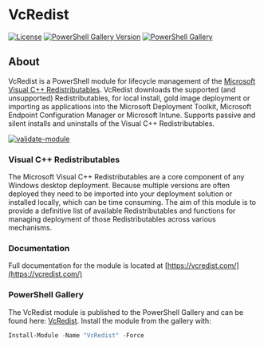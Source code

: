 # VcRedist

[![License][license-badge]][license]
[![PowerShell Gallery Version][psgallery-version-badge]][psgallery]
[![PowerShell Gallery][psgallery-badge]][psgallery]

## About

VcRedist is a PowerShell module for lifecycle management of the [Microsoft Visual C++ Redistributables](https://support.microsoft.com/en-au/help/2977003/the-latest-supported-visual-c-downloads). VcRedist downloads the supported (and unsupported) Redistributables, for local install, gold image deployment or importing as applications into the Microsoft Deployment Toolkit, Microsoft Endpoint Configuration Manager or Microsoft Intune. Supports passive and silent installs and uninstalls of the Visual C++ Redistributables.

[![validate-module](https://github.com/aaronparker/vcredist/actions/workflows/validate-module.yml/badge.svg)](https://github.com/aaronparker/vcredist/actions/workflows/validate-module.yml)

### Visual C++ Redistributables

The Microsoft Visual C++ Redistributables are a core component of any Windows desktop deployment. Because multiple versions are often deployed they need to be imported into your deployment solution or installed locally, which can be time consuming. The aim of this module is to provide a definitive list of available Redistributables and functions for managing deployment of those Redistributables across various mechanisms.

### Documentation

Full documentation for the module is located at [https://vcredist.com/](https://vcredist.com/)

### PowerShell Gallery

The VcRedist module is published to the PowerShell Gallery and can be found here: [VcRedist](https://www.powershellgallery.com/packages/VcRedist/). Install the module from the gallery with:

```powershell
Install-Module -Name "VcRedist" -Force
```

[psgallery-badge]: https://img.shields.io/powershellgallery/dt/vcredist.svg?logo=PowerShell&style=flat-square
[psgallery]: https://www.powershellgallery.com/packages/vcredist
[psgallery-version-badge]: https://img.shields.io/powershellgallery/v/vcredist.svg?logo=PowerShell&style=flat-square
[psgallery-version]: https://www.powershellgallery.com/packages/vcredist
[license-badge]: https://img.shields.io/github/license/aaronparker/Install-VisualCRedistributables.svg?style=flat-square
[license]: https://github.com/aaronparker/vcredist/blob/main/LICENSE
